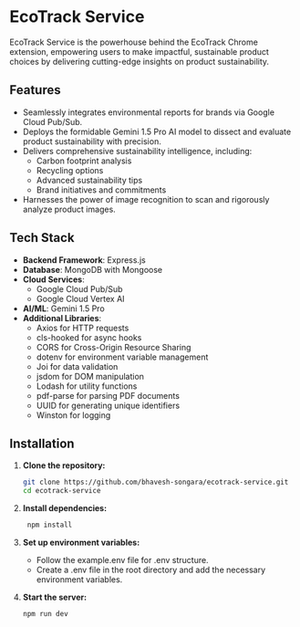 # EcoTrack Service

EcoTrack Service is the powerhouse behind the EcoTrack Chrome extension, empowering users to make impactful, sustainable product choices by delivering cutting-edge insights on product sustainability.

## Features

- Seamlessly integrates environmental reports for brands via Google Cloud Pub/Sub.
- Deploys the formidable Gemini 1.5 Pro AI model to dissect and evaluate product sustainability with precision.
- Delivers comprehensive sustainability intelligence, including:
  - Carbon footprint analysis
  - Recycling options
  - Advanced sustainability tips
  - Brand initiatives and commitments
- Harnesses the power of image recognition to scan and rigorously analyze product images.

## Tech Stack

- **Backend Framework**: Express.js
- **Database**: MongoDB with Mongoose
- **Cloud Services**:
  - Google Cloud Pub/Sub
  - Google Cloud Vertex AI
- **AI/ML**: Gemini 1.5 Pro
- **Additional Libraries**:
  - Axios for HTTP requests
  - cls-hooked for async hooks
  - CORS for Cross-Origin Resource Sharing
  - dotenv for environment variable management
  - Joi for data validation
  - jsdom for DOM manipulation
  - Lodash for utility functions
  - pdf-parse for parsing PDF documents
  - UUID for generating unique identifiers
  - Winston for logging

## Installation

1. **Clone the repository:**

   ```bash
   git clone https://github.com/bhavesh-songara/ecotrack-service.git
   cd ecotrack-service

   ```

2. **Install dependencies:**

   ```bash
    npm install

   ```

3. **Set up environment variables:**

   - Follow the example.env file for .env structure.
   - Create a .env file in the root directory and add the necessary environment variables.

4. **Start the server:**

   ```bash
   npm run dev
   ```
